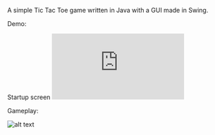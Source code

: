 A simple Tic Tac Toe game written in Java with a GUI made in Swing.

Demo:

Startup screen
![alt text](https://github.com/spitomot/Java-Tic-Tac-Toe-with-GUI/blob/master/start.java)


Gameplay:

![alt text](https://github.com/spitomot/Java-Tic-Tac-Toe-with-GUI/blob/master/game.PNG)
